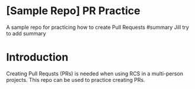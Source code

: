 # [Sample Repo] PR Practice
A sample repo for practicing how to create Pull Requests
#summary
Jill try to add summary
# Introduction
Creating Pull Requsts (PRs) is needed when using RCS in a multi-person projects.
This repo can be used to practice creating PRs.

